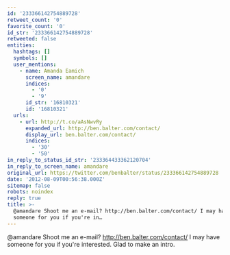 ```yaml
---
id: '233366142754889728'
retweet_count: '0'
favorite_count: '0'
id_str: '233366142754889728'
retweeted: false
entities:
  hashtags: []
  symbols: []
  user_mentions:
    - name: Amanda Eamich
      screen_name: amandare
      indices:
        - '0'
        - '9'
      id_str: '16810321'
      id: '16810321'
  urls:
    - url: http://t.co/aAsNwvRy
      expanded_url: http://ben.balter.com/contact/
      display_url: ben.balter.com/contact/
      indices:
        - '30'
        - '50'
in_reply_to_status_id_str: '233364433362120704'
in_reply_to_screen_name: amandare
original_url: https://twitter.com/benbalter/status/233366142754889728
date: '2012-08-09T00:56:38.000Z'
sitemap: false
robots: noindex
reply: true
title: >-
  @amandare Shoot me an e-mail? http://ben.balter.com/contact/ I may have
  someone for you if you're in…
---
```


@amandare Shoot me an e-mail? http://ben.balter.com/contact/ I may have someone for you if you're interested. Glad to make an intro.